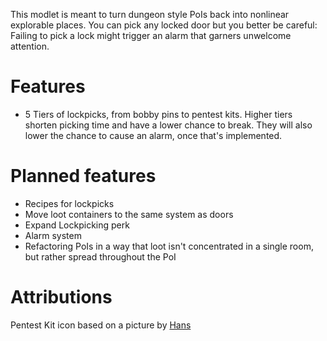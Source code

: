 This modlet is meant to turn dungeon style PoIs back into nonlinear explorable places. You can pick any locked door but you better be careful: Failing to pick a lock might trigger an alarm that garners unwelcome attention.

# Features
- 5 Tiers of lockpicks, from bobby pins to pentest kits. Higher tiers shorten picking time and have a lower chance to break. They will also lower the chance to cause an alarm, once that's implemented.

# Planned features
- Recipes for lockpicks
- Move loot containers to the same system as doors
- Expand Lockpicking perk
- Alarm system
- Refactoring PoIs in a way that loot isn't concentrated in a single room, but rather spread throughout the PoI

# Attributions
Pentest Kit icon based on a picture by [Hans](https://pixabay.com/users/hans-2/)
